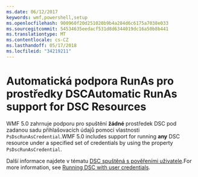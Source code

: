 ```yaml
---
ms.date: 06/12/2017
keywords: wmf,powershell,setup
ms.openlocfilehash: 900960f20d251020b9b4a284d6c6175a7038e033
ms.sourcegitcommit: 54534635eedacf531d8d6344019dc16a50b8b441
ms.translationtype: MT
ms.contentlocale: cs-CZ
ms.lasthandoff: 05/17/2018
ms.locfileid: "34219211"
---
```

# <a name="automatic-runas-support-for-dsc-resources"></a><span data-ttu-id="e3ce4-102">Automatická podpora RunAs pro prostředky DSC</span><span class="sxs-lookup"><span data-stu-id="e3ce4-102">Automatic RunAs support for DSC Resources</span></span>

<span data-ttu-id="e3ce4-103">WMF 5.0 zahrnuje podporu pro spuštění **žádné** prostředek DSC pod zadanou sadu přihlašovacích údajů pomocí vlastnosti `PsDscRunAsCredential`.</span><span class="sxs-lookup"><span data-stu-id="e3ce4-103">WMF 5.0 includes support for running **any** DSC resource under a specified set of credentials by using the property `PsDscRunAsCredential`.</span></span>

<span data-ttu-id="e3ce4-104">Další informace najdete v tématu [DSC spuštěná s pověřeními uživatele](https://msdn.microsoft.com/powershell/dsc/runasuser).</span><span class="sxs-lookup"><span data-stu-id="e3ce4-104">For more information, see [Running DSC with user credentials](https://msdn.microsoft.com/powershell/dsc/runasuser).</span></span>
